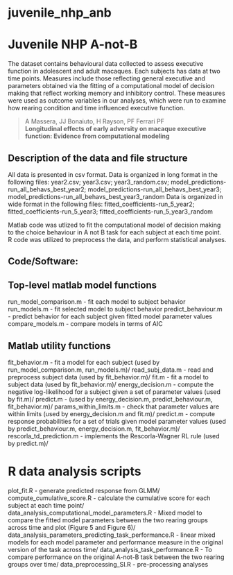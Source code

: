 # juvenile_nhp_anb


Juvenile NHP A-not-B
=======================

The dataset contains behavioural data collected to assess executive function in adolescent and adult macaques. Each subjects has data at two time points. Measures include those reflecting general executive and parameters obtained via the fitting of a computational model of decision making that reflect working memory and inhibitory control. These measures were used as outcome variables in our analyses, which were run to examine how rearing condition and time influenced executive function. 

> A Massera, JJ Bonaiuto, H Rayson, PF Ferrari PF<br>
> **Longitudinal effects of early adversity on macaque executive function: Evidence from computational modeling**<br>

## Description of the data and file structure
All data is presented in csv format. 
Data is organized in long format in the following files: year2.csv; year3.csv; year3_random.csv; model_predictions-run_all_behavs_best_year2; model_predictions-run_all_behavs_best_year3; model_predictions-run_all_behavs_best_year3_random
Data is organized in wide format in the following files: fitted_coefficients-run_5_year2; fitted_coefficients-run_5_year3; fitted_coefficients-run_5_year3_random

Matlab code was utlized to fit the computational model of decision making to the choice behaviour in A not B task for each subject at each time point. 
R code was utilized to preprocess the data, and perform statistical analyses.
  

## Code/Software:

## Top-level matlab model functions
run_model_comparison.m - fit each model to subject behavior
run_models.m - fit selected model to subject behavior
predict_behaviour.m - predict behavior for each subject given fitted model parameter values
compare_models.m - compare models in terms of AIC

## Matlab utility functions
fit_behavior.m - fit a model for each subject (used by run_model_comparison.m, run_models.m)/
read_subj_data.m - read and preprocess subject data (used by fit_behavior.m)/
fit.m - fit a model to subject data (used by fit_behavior.m)/
energy_decision.m - compute the negative log-likelihood for a subject given a set of parameter values (used by fit.m)/
predict.m - (used by energy_decision.m, predict_behaviour.m, fit_behavior.m)/
params_within_limits.m - check that parameter values are within limits (used by energy_decision.m and fit.m)/
predict.m - compute response probabilities for a set of trials given model parameter values (used by predict_behaviour.m, energy_decision.m, fit_behavior.m)/
rescorla_td_prediction.m - implements the Rescorla-Wagner RL rule (used by predict.m)/

# R data analysis scripts
plot_fit.R - generate predicted response from GLMM/
compute_cumulative_score.R - calculate the cumulative score for each subject at each time point/ 
data_analysis_computational_model_parameters.R - Mixed model to compare the fitted model parameters between the two rearing groups across time and plot       (Figure 5 and Figure 6)/ 
data_analysis_parameters_predicting_task_performance.R - linear mixed models for each model parameter and performance measure in the original version of the task across time/ 
data_analysis_task_performance.R - To compare performance on the original A-not-B task between the two rearing groups over time/ 
data_preprocessing_SI.R - pre-processing analyses 
